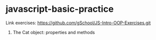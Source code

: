 # javascript-basic-practice

Link exercises: https://github.com/gSchool/JS-Intro-OOP-Exercises.git

1. The Cat object: properties and methods